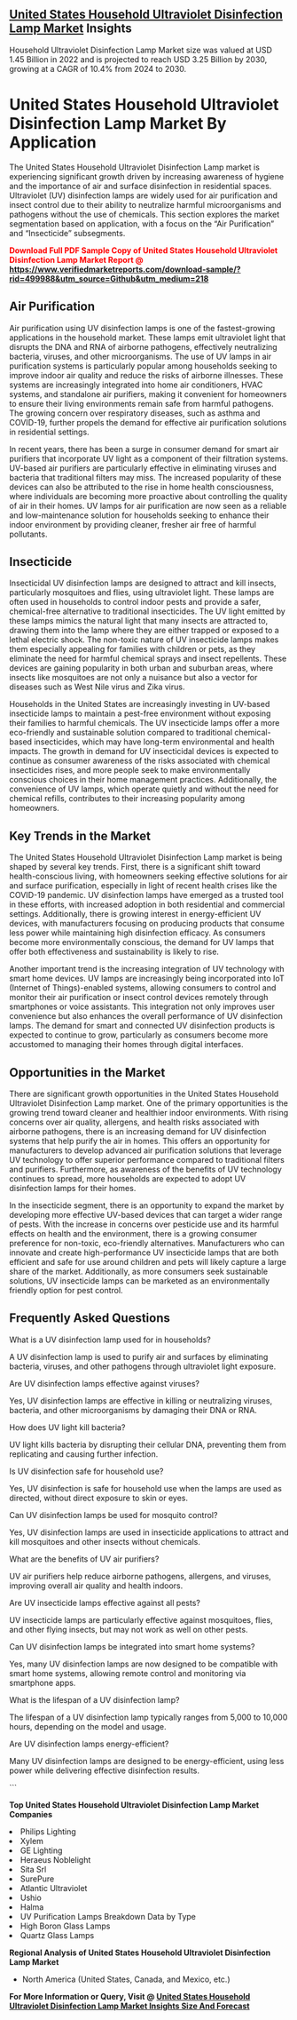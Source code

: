 <h2><a href="https://www.verifiedmarketreports.com/download-sample/?rid=499988&amp;utm_source=Github&amp;utm_medium=218" target="_blank">United States Household Ultraviolet Disinfection Lamp Market</a> Insights</h2><p>Household Ultraviolet Disinfection Lamp Market size was valued at USD 1.45 Billion in 2022 and is projected to reach USD 3.25 Billion by 2030, growing at a CAGR of 10.4% from 2024 to 2030.</p><p> <h1>United States Household Ultraviolet Disinfection Lamp Market By Application</h1> <p>The United States Household Ultraviolet Disinfection Lamp market is experiencing significant growth driven by increasing awareness of hygiene and the importance of air and surface disinfection in residential spaces. Ultraviolet (UV) disinfection lamps are widely used for air purification and insect control due to their ability to neutralize harmful microorganisms and pathogens without the use of chemicals. This section explores the market segmentation based on application, with a focus on the “Air Purification” and “Insecticide” subsegments.</p> <p><strong><p><span class=""><span style="color: #ff0000;"><strong>Download Full PDF Sample Copy of United States Household Ultraviolet Disinfection Lamp Market Report</strong> @ </span><a href="https://www.verifiedmarketreports.com/download-sample/?rid=499988&amp;utm_source=Github&amp;utm_medium=218" target="_blank">https://www.verifiedmarketreports.com/download-sample/?rid=499988&amp;utm_source=Github&amp;utm_medium=218</a></span></p></strong></p> <h2>Air Purification</h2> <p>Air purification using UV disinfection lamps is one of the fastest-growing applications in the household market. These lamps emit ultraviolet light that disrupts the DNA and RNA of airborne pathogens, effectively neutralizing bacteria, viruses, and other microorganisms. The use of UV lamps in air purification systems is particularly popular among households seeking to improve indoor air quality and reduce the risks of airborne illnesses. These systems are increasingly integrated into home air conditioners, HVAC systems, and standalone air purifiers, making it convenient for homeowners to ensure their living environments remain safe from harmful pathogens. The growing concern over respiratory diseases, such as asthma and COVID-19, further propels the demand for effective air purification solutions in residential settings.</p> <p>In recent years, there has been a surge in consumer demand for smart air purifiers that incorporate UV light as a component of their filtration systems. UV-based air purifiers are particularly effective in eliminating viruses and bacteria that traditional filters may miss. The increased popularity of these devices can also be attributed to the rise in home health consciousness, where individuals are becoming more proactive about controlling the quality of air in their homes. UV lamps for air purification are now seen as a reliable and low-maintenance solution for households seeking to enhance their indoor environment by providing cleaner, fresher air free of harmful pollutants.</p> <h2>Insecticide</h2> <p>Insecticidal UV disinfection lamps are designed to attract and kill insects, particularly mosquitoes and flies, using ultraviolet light. These lamps are often used in households to control indoor pests and provide a safer, chemical-free alternative to traditional insecticides. The UV light emitted by these lamps mimics the natural light that many insects are attracted to, drawing them into the lamp where they are either trapped or exposed to a lethal electric shock. The non-toxic nature of UV insecticide lamps makes them especially appealing for families with children or pets, as they eliminate the need for harmful chemical sprays and insect repellents. These devices are gaining popularity in both urban and suburban areas, where insects like mosquitoes are not only a nuisance but also a vector for diseases such as West Nile virus and Zika virus.</p> <p>Households in the United States are increasingly investing in UV-based insecticide lamps to maintain a pest-free environment without exposing their families to harmful chemicals. The UV insecticide lamps offer a more eco-friendly and sustainable solution compared to traditional chemical-based insecticides, which may have long-term environmental and health impacts. The growth in demand for UV insecticidal devices is expected to continue as consumer awareness of the risks associated with chemical insecticides rises, and more people seek to make environmentally conscious choices in their home management practices. Additionally, the convenience of UV lamps, which operate quietly and without the need for chemical refills, contributes to their increasing popularity among homeowners.</p> <h2>Key Trends in the Market</h2> <p>The United States Household Ultraviolet Disinfection Lamp market is being shaped by several key trends. First, there is a significant shift toward health-conscious living, with homeowners seeking effective solutions for air and surface purification, especially in light of recent health crises like the COVID-19 pandemic. UV disinfection lamps have emerged as a trusted tool in these efforts, with increased adoption in both residential and commercial settings. Additionally, there is growing interest in energy-efficient UV devices, with manufacturers focusing on producing products that consume less power while maintaining high disinfection efficacy. As consumers become more environmentally conscious, the demand for UV lamps that offer both effectiveness and sustainability is likely to rise.</p> <p>Another important trend is the increasing integration of UV technology with smart home devices. UV lamps are increasingly being incorporated into IoT (Internet of Things)-enabled systems, allowing consumers to control and monitor their air purification or insect control devices remotely through smartphones or voice assistants. This integration not only improves user convenience but also enhances the overall performance of UV disinfection lamps. The demand for smart and connected UV disinfection products is expected to continue to grow, particularly as consumers become more accustomed to managing their homes through digital interfaces.</p> <h2>Opportunities in the Market</h2> <p>There are significant growth opportunities in the United States Household Ultraviolet Disinfection Lamp market. One of the primary opportunities is the growing trend toward cleaner and healthier indoor environments. With rising concerns over air quality, allergens, and health risks associated with airborne pathogens, there is an increasing demand for UV disinfection systems that help purify the air in homes. This offers an opportunity for manufacturers to develop advanced air purification solutions that leverage UV technology to offer superior performance compared to traditional filters and purifiers. Furthermore, as awareness of the benefits of UV technology continues to spread, more households are expected to adopt UV disinfection lamps for their homes.</p> <p>In the insecticide segment, there is an opportunity to expand the market by developing more effective UV-based devices that can target a wider range of pests. With the increase in concerns over pesticide use and its harmful effects on health and the environment, there is a growing consumer preference for non-toxic, eco-friendly alternatives. Manufacturers who can innovate and create high-performance UV insecticide lamps that are both efficient and safe for use around children and pets will likely capture a large share of the market. Additionally, as more consumers seek sustainable solutions, UV insecticide lamps can be marketed as an environmentally friendly option for pest control.</p> <h2>Frequently Asked Questions</h2> <p>What is a UV disinfection lamp used for in households?</p> <p>A UV disinfection lamp is used to purify air and surfaces by eliminating bacteria, viruses, and other pathogens through ultraviolet light exposure.</p> <p>Are UV disinfection lamps effective against viruses?</p> <p>Yes, UV disinfection lamps are effective in killing or neutralizing viruses, bacteria, and other microorganisms by damaging their DNA or RNA.</p> <p>How does UV light kill bacteria?</p> <p>UV light kills bacteria by disrupting their cellular DNA, preventing them from replicating and causing further infection.</p> <p>Is UV disinfection safe for household use?</p> <p>Yes, UV disinfection is safe for household use when the lamps are used as directed, without direct exposure to skin or eyes.</p> <p>Can UV disinfection lamps be used for mosquito control?</p> <p>Yes, UV disinfection lamps are used in insecticide applications to attract and kill mosquitoes and other insects without chemicals.</p> <p>What are the benefits of UV air purifiers?</p> <p>UV air purifiers help reduce airborne pathogens, allergens, and viruses, improving overall air quality and health indoors.</p> <p>Are UV insecticide lamps effective against all pests?</p> <p>UV insecticide lamps are particularly effective against mosquitoes, flies, and other flying insects, but may not work as well on other pests.</p> <p>Can UV disinfection lamps be integrated into smart home systems?</p> <p>Yes, many UV disinfection lamps are now designed to be compatible with smart home systems, allowing remote control and monitoring via smartphone apps.</p> <p>What is the lifespan of a UV disinfection lamp?</p> <p>The lifespan of a UV disinfection lamp typically ranges from 5,000 to 10,000 hours, depending on the model and usage.</p> <p>Are UV disinfection lamps energy-efficient?</p> <p>Many UV disinfection lamps are designed to be energy-efficient, using less power while delivering effective disinfection results.</p> ```</p><p><strong>Top United States Household Ultraviolet Disinfection Lamp Market Companies</strong></p><div data-test-id=""><p><li>Philips Lighting</li><li> Xylem</li><li> GE Lighting</li><li> Heraeus Noblelight</li><li> Sita Srl</li><li> SurePure</li><li> Atlantic Ultraviolet</li><li> Ushio</li><li> Halma</li><li> UV Purification Lamps Breakdown Data by Type</li><li> High Boron Glass Lamps</li><li> Quartz Glass Lamps</li></p><div><strong>Regional Analysis of&nbsp;United States Household Ultraviolet Disinfection Lamp Market</strong></div><ul><li dir="ltr"><p dir="ltr">North America&nbsp;(United States, Canada, and Mexico, etc.)</p></li></ul><p><strong>For More Information or Query, Visit @&nbsp;</strong><strong><a href="https://www.verifiedmarketreports.com/product/household-ultraviolet-disinfection-lamp-market/?utm_source=Github&amp;utm_medium=218" target="_blank">United States Household Ultraviolet Disinfection Lamp Market Insights Size And Forecast</a></strong></p></div>
